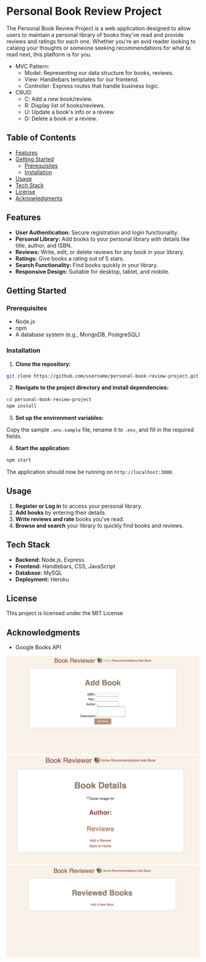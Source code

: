 
# Personal Book Review Project

The Personal Book Review Project is a web application designed to allow users to maintain a personal library of books they've read and provide reviews and ratings for each one. Whether you're an avid reader looking to catalog your thoughts or someone seeking recommendations for what to read next, this platform is for you.

* MVC Pattern:
    * Model: Representing our data structure for books, reviews.
    * View: Handlebars templates for our frontend.
    * Controller: Express routes that handle business logic.
* CRUD:
    * C: Add a new book/review.
    * R: Display list of books/reviews.
    * U: Update a book's info or a review.
    * D: Delete a book or a review.

## Table of Contents

- [Features](#features)
- [Getting Started](#getting-started)
  - [Prerequisites](#prerequisites)
  - [Installation](#installation)
- [Usage](#usage)
- [Tech Stack](#tech-stack)
- [License](#license)
- [Acknowledgments](#acknowledgments)

## Features

- **User Authentication:** Secure registration and login functionality.
- **Personal Library:** Add books to your personal library with details like title, author, and ISBN.
- **Reviews:** Write, edit, or delete reviews for any book in your library.
- **Ratings:** Give books a rating out of 5 stars.
- **Search Functionality:** Find books quickly in your library.
- **Responsive Design:** Suitable for desktop, tablet, and mobile.

## Getting Started

### Prerequisites

- Node.js
- npm
- A database system (e.g., MongoDB, PostgreSQL)

### Installation

1. **Clone the repository:**

```bash
git clone https://github.com/username/personal-book-review-project.git
```

2. **Navigate to the project directory and install dependencies:**

```bash
cd personal-book-review-project
npm install
```

3. **Set up the environment variables:**

Copy the sample `.env.sample` file, rename it to `.env`, and fill in the required fields.

4. **Start the application:**

```bash
npm start
```

The application should now be running on `http://localhost:3000`.

## Usage

1. **Register or Log in** to access your personal library.
2. **Add books** by entering their details.
3. **Write reviews and rate** books you've read.
4. **Browse and search** your library to quickly find books and reviews.

## Tech Stack

- **Backend:** Node.js, Express
- **Frontend:** Handlebars, CSS, JavaScript
- **Database:** MySQL
- **Deployment:** Heroku

## License

This project is licensed under the MIT License

## Acknowledgments

- Google Books API


![screenshot of the application](screenshot1.png)
![screenshot of the application](screenshot2.png)
![screenshot of the application](screenshot3.png)